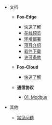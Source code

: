- 文档
  - **Fox-Edge**
    - [快速了解](fox-edge-quickstart.md)  
    - [在线预览](fox-edge-preview.md)  
    - [环境部署](fox-edge-deploy.md)
    - [项目介绍](fox-edge-introduction.md)
    - [软件下载](fox-edge-download.md)  
    - [许可条款](fox-edge-license.md)
	
  - **Fox-Cloud**
    - [快速了解](fox-cloud-readme.md)  
	
  - **通信协议**
    - [01. Modbus](fox-edge-protocol-modbus-core.md)  
  
- 其他

  - [常见问题](helpers.md)



